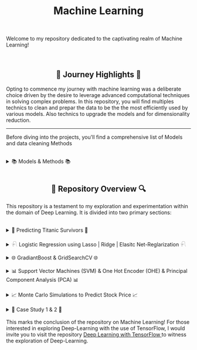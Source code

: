 <h1 align="center">Machine Learning</h1>

<br>

Welcome to my repository dedicated to the captivating realm of Machine Learning!

<br>

<h2 align="center">🌅 Journey Highlights 🌅</h2>
<p>
Opting to commence my journey with machine learning was a deliberate choice driven by the desire to leverage advanced computational techniques in solving complex problems. In this repository, you will find multiples technics to clean and prepar the data to be the the most efficiently used by various models. Also technics to upgrade the models and for dimensionality reduction.

---

Before diving into the projects, you'll find a comprehensive list of Models and data cleaning Methods

<br>

<details>
  <h2 align="center"> 📚 Models & Methods 📚 </h2>
  
  <summary> 📚 Models & Methods 📚</summary> 
<p>

<h3>Data Modification</h3>
<br>

**Binning:**
<p>Binning is a data preprocessing technique that involves grouping continuous numerical data into discrete intervals or "bins," simplifying complex distributions and reducing noise.</p>
<br>

**Mapping:**
<p>Mapping involves transforming values from one range to another, often used to normalize or scale features within a specific desired range.</p>
<br>

**Standard Scaling:**
<p>Standard Scaling, or Z-score normalization, standardizes numerical features by rescaling them to have a mean of 0 and a standard deviation of 1, facilitating comparison between different scales of data.</p>
<br>

**One-Hot Encoding:**
<p>One-Hot Encoding is a method for representing categorical variables as binary vectors, creating binary columns for each category and indicating the presence or absence of that category in the data.</p>
<br>

**Box-Cox Transformation:**
<p>The Box-Cox Transformation is a statistical technique that stabilizes the variance and makes a distribution more closely approximate a normal distribution by applying a power transformation.</p>

<h1></h1>
<h3>Upgrading Models</h3>
<br>

**GridSearchCV for Hyperparameter Tuning:**
<p>GridSearchCV is a technique for systematically searching and selecting the optimal combination of hyperparameters for a machine learning model by evaluating performance across different parameter values.</p>
<br>

**Cross-validation:**
<p>Cross-validation is a validation technique that partitions the dataset into subsets, training the model on some subsets and testing it on others to assess its performance and generalization.</p>

<h1></h1>
<h3>Supervised Learning Models</h3>
<br>

**RandomForestClassifier (Random Forest):**
<p>RandomForestClassifier is an ensemble learning method that constructs multiple decision trees during training and outputs the mode of the classes for classification tasks.</p>
<br>
  
**LogisticRegression (Logistic Regression):**
<p>LogisticRegression is a linear model for binary classification that estimates the probability of an instance belonging to a particular class.</p>
<br>
  
**AdaBoostClassifier (AdaBoost):**
<p>AdaBoostClassifier is an ensemble learning algorithm that combines weak learners sequentially, with each focusing on the mistakes of its predecessor, to improve overall accuracy.</p>
<br>
  
**AdaBoostClassifier with SVM (AdaBoost with SVM):**
<p>AdaBoostClassifier with SVM involves boosting the performance of a Support Vector Machine using the AdaBoost algorithm.</p>
<br>
  
**GradientBoostingClassifier (Gradient Boosting):**
<p>GradientBoostingClassifier is an ensemble learning method that builds a series of weak learners, typically decision trees, to progressively correct errors and improve model accuracy.</p>
<br>
  
**DecisionTreeClassifier (Decision Tree):**
<p>DecisionTreeClassifier is a model that partitions the dataset into subsets based on feature values, creating a tree-like structure to make decisions.</p>
<br>
  
**Model Blending:**
<p>Model Blending combines predictions from multiple models to produce a final prediction, often enhancing overall model performance.</p>

<h1></h1>
<h3>Specific Models</h3>
<br>

**XGBoost Classifier:**
<p>XGBoost Classifier is an implementation of gradient-boosted decision trees designed for speed and performance.</p>
<br>
  
**Support Vector Machines (SVM): AdaBoostClassifier with SVM:**
<p>AdaBoostClassifier with SVM boosts the performance of a Support Vector Machine using the AdaBoost algorithm.</p>
<br>
  
**Logistic Regression: Lasso | Ridge | Elastic Net-Regularization:**
<p>Logistic Regression with Lasso, Ridge, or Elastic Net regularization introduces penalties to control the magnitude of coefficients, preventing overfitting.</p>
<br>
  
**GradientBoost Classifier:**
<p>GradientBoost Classifier is an ensemble learning method that builds a series of weak learners, typically decision trees, to improve model accuracy.</p>
<br>
  
**Monte Carlo Simulations:**
<p>Monte Carlo Simulations involve using random sampling and probability distributions to model and analyze various outcomes in a system.</p>


<h1></h1>
<h3>Dimensionality Reduction</h3>
<br>

**Principal Component Analysis (PCA):**
<p>Principal Component Analysis is a technique for reducing the dimensionality of data while preserving its variance, often used for feature extraction and visualization in high-dimensional datasets.</p>


</p>
  <br>
</details>

<br>

<h2 align="center">🔎 Repository Overview 🔍</h2>

This repository is a testament to my exploration and experimentation within the domain of Deep Learning. It is divided into two primary sections:

<br>

<details>
  <h2 align="center"> 🚢 Predicting Titanic Survivors 🚢 </h2>
  
  <summary> 🚢 Predicting Titanic Survivors 🚢 </summary> 

  <p>
The code is a comprehensive demonstration of data preprocessing steps for a machine learning task on the Titanic dataset. The initial stages involve loading, combining, and exploring the datasets, addressing issues like duplicate rows and missing values. Techniques such as imputing missing data based on relevant factors, binning, and transforming features like 'Age' and 'Fare' are employed. Categorical variables are managed by employing one-hot encoding, and superfluous columns are eliminated. The data undergo skewness correction using techniques such as Box-Cox transformation, culminating in a well-prepared dataset for machine learning.

The second part of the code focuses on splitting the dataset into training and validation sets, a crucial step in model development. Additionally, a separate dataset is prepared for making predictions. This section establishes the foundation for subsequent model training and evaluation, ensuring a robust and fair assessment of model performance.

In the third part, an ensemble approach called model blending is implemented. Trained models, including Random Forest, Logistic Regression, AdaBoost, and AdaBoost with SVM, contribute to predicting probabilities for the positive class. Each model undergoes enhancements through either hyperparameter tuning or cross-validation.. The ensemble combines these probabilities, providing a balanced and aggregated prediction. The resulting blended predictions are stored in a CSV file for potential further analysis or submission. This three-part code encapsulates a holistic journey from data preprocessing to model training and ensemble-based predictions on the Titanic dataset.
<a href="https://github.com/trystan-geoffre/Machine-Learning/blob/master/Titanic_Predictions.ipynb"> Code Link</a>
  </p>
  <br>
</details>

<br>

<details>
  <h2 align="center">𓍯 Logistic Regression using Lasso | Ridge | Elasitc Net-Reglarization 𓍯</h2>
  
  <summary>𓍯 Logistic Regression using Lasso | Ridge | Elasitc Net-Reglarization 𓍯</summary> 

  <p>
The provided code fits Logistic Regression models with different regularization techniques on a breast cancer dataset. The L1-regularized model (Lasso), L2-regularized model (Ridge), and elastic net-regularized model are trained on a standardized training set. The models are then evaluated using a comprehensive evaluation function, including metrics such as confusion matrix, accuracy, precision, recall, F1 score, ROC curve, and the distribution of predicted probabilities. Additionally, the code extracts and analyzes the coefficients of the features from each model, providing insights into the importance of individual features in making predictions. The elastic net model, which combines L1 and L2 regularization, aims to strike a balance between feature selection and regularization. The overall approach demonstrates a thorough analysis of logistic regression models with different regularization techniques applied to a breast cancer classification task.
<a href="https://github.com/trystan-geoffre/Machine-Learning/blob/master/Python/LASSO(L1)%20%7C%C2%A0Ridge(L2)%20%7C%20Elastic%20Net%20Regularization.ipynb"> Code Link</a>
  </p>
  <br>
</details>

<br>

<details>
  <h2 align="center">🌐 GradiantBoost & GridSearchCV 🌐</h2>
  
  <summary>🌐 GradiantBoost & GridSearchCV 🌐</summary> 

  <p>
The code begins by loading the Boston Housing dataset and organizing its features and target variable into Pandas DataFrames. Subsequently, it splits the dataset into training and testing sets using the train_test_split function from scikit-learn. Then, a Gradient Boosting Regressor model is created and trained on the training set. Predictions are made on the test set, and the R-squared score is calculated to evaluate the model's performance.
Following this, the code visualizes the feature importances using a horizontal bar chart. It normalizes and sorts the importances before plotting. Finally, hyperparameter tuning is performed using GridSearchCV to optimize the Gradient Boosting Regressor model. The grid includes different combinations of learning rates and numbers of estimators. The best hyperparameters and their corresponding R-squared score on the training set are printed, providing insights into the optimal configuration for the model. <a href="https://github.com/trystan-geoffre/Machine-Learning/blob/master/Python/GradiantBoost%20%26%20GridSearchCV.ipynb"> Code Link</a>
  </p>
  <br>
</details>

<br>


<details>
  <h2 align="center">📊 Support Vector Machines (SVM) & One Hot Encoder (OHE) & Principal Component Analysis (PCA) 📊 </h2>
  
  <summary>📊 Support Vector Machines (SVM) & One Hot Encoder (OHE) & Principal Component Analysis (PCA) 📊</summary> 

  <p>
The code reads data from an Excel file into a Pandas DataFrame and performs several data processing steps. It renames columns, drops unnecessary columns, and conducts exploratory data analysis. It handles missing values and class imbalances through resampling. The code then prepares the data for modeling by encoding categorical features, splitting into training and testing sets, and scaling the features.

The Support Vector Classification (SVC) model is trained, and hyperparameter tuning is performed using grid search. The tuned model is then evaluated on the test set. Principal Component Analysis (PCA) is applied to reduce dimensionality, and the first two principal components are used to train an SVM model. The decision surface of the model is visualized in a 2D plot.

Overall, the code covers data preprocessing, model training and tuning, dimensionality reduction, and visualization to analyze the performance of an SVM classifier on credit card default prediction.
<a href="https://github.com/trystan-geoffre/Machine-Learning/blob/master/Python/SVM/Support%20Vector%20Machines%20(SVM)%20%26%20One%20Hot%20Encoder%20(OHE)%20%26%20Principal%20Component%20Analysis%20(PCA).ipynb"> Code Link</a>
  </p>
  <br>
</details>

<br>


<details>
  <h2 align="center">📈 Monte Carlo Simulations to Predict Stock Price 📈</h2>
  
  <summary>📈 Monte Carlo Simulations to Predict Stock Price 📈</summary> 

  <p>
The code implements a Stock Price Prediction Model using Monte Carlo simulation. It begins by extracting historical stock price data for Microsoft (MSFT) from Yahoo Finance. It analyzes the data by calculating and visualizing historical log returns and their distribution, along with computing key statistical measures like mean, variance, and standard deviation.

The Monte Carlo simulation is then applied to simulate future daily returns using random numbers sampled from a normal distribution. This simulation generates a spectrum of potential future stock prices through iterative simulations, and the results are visualized. The model is further enhanced by including drift, adjusting daily returns based on the mean and variance. The quantification and analysis section calculates worst, average, and best-case scenarios for future stock prices. Confidence intervals are established to provide a range of possible future prices, offering insights into the potential variability of future scenarios. <a href="https://github.com/trystan-geoffre/Machine-Learning/blob/master/Python/Modeling%20Risk%20with%20Monte%20Carlo%20in%20Python%20-%20Downloads/Stocks%20Price%20Prediction.ipynb"> Code Link</a>
  </p>
  <br>
</details>

<br>

<details>
  <h2 align="center">💠 Case Study 1 & 2: Data Cleaning 💠</h2>
  
  <summary>💠 Case Study 1 & 2 💠</summary> 

  <p>
In the context of a case study focused on data manipulation, the two examples illustrate common practices in data cleaning and enhancement. For both, the code addresses fundamental tasks such as handling missing values, eliminating irrelevant rows, and removing duplicate entries. It also encompasses actions like altering data types, concatenating information, and rectifying spelling errors. <a href="https://github.com/trystan-geoffre/Machine-Learning/blob/master/Python/Case%20Study%201.ipynb"> Code Link for Case Study 1</a>

For the second case, the code expands its scope to advanced operations. Apart from the foundational cleaning steps, it involves sorting data for improved organization, ranking data to identify patterns or outliers, extracting insightful information to address specific queries, and employing data visualization techniques for enhanced comprehension.  <a href="https://github.com/trystan-geoffre/Machine-Learning/blob/master/Python/Case%20Study%202.ipynb"> Code Link for Case Study 2</a>
  </p>
  <br>
</details>


<br>
This marks the conclusion of the repository on Machine Learning! For those interested in exploring Deep-Learning with the use of TensorFlow, I would invite you to visit the repository <a href="https://github.com/trystan-geoffre/Deep-Learning-TensorFlow"> Deep Learning with TensorFlow </a> to witness the exploration of Deep-Learning.
